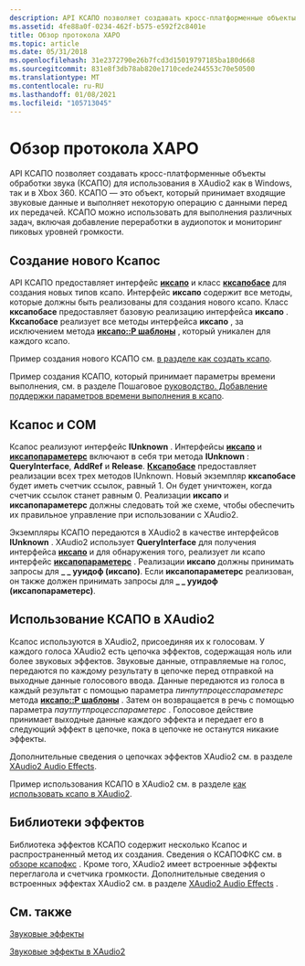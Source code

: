 ```yaml
---
description: API КСАПО позволяет создавать кросс-платформенные объекты обработки звука (КСАПО) для использования в XAudio2 как в Windows, так и в Xbox 360.
ms.assetid: 4fe88a0f-0234-462f-b575-e592f2c8401e
title: Обзор протокола XAPO
ms.topic: article
ms.date: 05/31/2018
ms.openlocfilehash: 31e2372790e26b7fcd3d15019797185ba180d668
ms.sourcegitcommit: 831e8f3db78ab820e1710cede244553c70e50500
ms.translationtype: MT
ms.contentlocale: ru-RU
ms.lasthandoff: 01/08/2021
ms.locfileid: "105713045"
---
```

# <a name="xapo-overview"></a>Обзор протокола XAPO

API КСАПО позволяет создавать кросс-платформенные объекты обработки звука (КСАПО) для использования в XAudio2 как в Windows, так и в Xbox 360. КСАПО — это объект, который принимает входящие звуковые данные и выполняет некоторую операцию с данными перед их передачей. КСАПО можно использовать для выполнения различных задач, включая добавление переработки в аудиопоток и мониторинг пиковых уровней громкости.

## <a name="creating-new-xapos"></a>Создание нового Ксапос

API КСАПО предоставляет интерфейс [**иксапо**](/windows/desktop/api/XAPO/nn-xapo-ixapo) и класс [**кксапобасе**](/windows/desktop/api/XAPOBase/nl-xapobase-cxapobase) для создания новых типов ксапо. Интерфейс **иксапо** содержит все методы, которые должны быть реализованы для создания нового ксапо. Класс **кксапобасе** предоставляет базовую реализацию интерфейса **иксапо** . **Кксапобасе** реализует все методы интерфейса **иксапо** , за исключением метода [**иксапо::P шаблоны**](/windows/win32/api/xapo/nf-xapo-ixapo-process) , который уникален для каждого ксапо.

Пример создания нового КСАПО см. [в разделе как создать ксапо](how-to--create-an-xapo.md).

Пример создания КСАПО, который принимает параметры времени выполнения, см. в разделе Пошаговое [руководство. Добавление поддержки параметров времени выполнения в ксапо](how-to--add-run-time-parameter-support-to-an-xapo.md).

## <a name="xapos-and-com"></a>Ксапос и COM

Ксапос реализуют интерфейс **IUnknown** . Интерфейсы [**иксапо**](/windows/desktop/api/XAPO/nn-xapo-ixapo) и [**иксапопараметерс**](/windows/desktop/api/XAPO/nn-xapo-ixapoparameters) включают в себя три метода **IUnknown** : **QueryInterface**, **AddRef** и **Release**. [**Кксапобасе**](/windows/desktop/api/XAPOBase/nl-xapobase-cxapobase) предоставляет реализации всех трех методов IUnknown. Новый экземпляр **кксапобасе** будет иметь счетчик ссылок, равный 1. Он будет уничтожен, когда счетчик ссылок станет равным 0. Реализации **иксапо** и **иксапопараметерс** должны следовать той же схеме, чтобы обеспечить их правильное управление при использовании с XAudio2.

Экземпляры КСАПО передаются в XAudio2 в качестве интерфейсов **IUnknown** . XAudio2 использует **QueryInterface** для получения интерфейса [**иксапо**](/windows/desktop/api/XAPO/nn-xapo-ixapo) и для обнаружения того, реализует ли ксапо интерфейс [**иксапопараметерс**](/windows/desktop/api/XAPO/nn-xapo-ixapoparameters) . Реализации **иксапо** должны принимать запросы для **\_ \_ ууидоф (иксапо)**. Если **иксапопараметерс** реализован, он также должен принимать запросы для **\_ \_ ууидоф (иксапопараметерс)**.

## <a name="using-an-xapo-in-xaudio2"></a>Использование КСАПО в XAudio2

Ксапос используются в XAudio2, присоединяя их к голосовам. У каждого голоса XAudio2 есть цепочка эффектов, содержащая ноль или более звуковых эффектов. Звуковые данные, отправляемые на голос, передаются по каждому результату в цепочке перед отправкой на выходные данные голосового ввода. Данные передаются из голоса в каждый результат с помощью параметра *пинпутпроцесспараметерс* метода [**иксапо::P шаблоны**](/windows/win32/api/xapo/nf-xapo-ixapo-process) . Затем он возвращается в речь с помощью параметра *паутпутпроцесспараметерс* . Голосовое действие принимает выходные данные каждого эффекта и передает его в следующий эффект в цепочке, пока в цепочке не останутся никакие эффекты.

Дополнительные сведения о цепочках эффектов XAudio2 см. в разделе [XAudio2 Audio Effects](xaudio2-audio-effects.md).

Пример использования КСАПО в XAudio2 см. в разделе [как использовать ксапо в XAudio2](how-to--use-an-xapo-in-xaudio2.md).

## <a name="effect-libraries"></a>Библиотеки эффектов

Библиотека эффектов КСАПО содержит несколько Ксапос и распространенный метод их создания. Сведения о КСАПОФКС см. в [обзоре ксапофкс](xapofx-overview.md) . Кроме того, XAudio2 имеет встроенные эффекты переглагола и счетчика громкости. Дополнительные сведения о встроенных эффектах XAudio2 см. в разделе [XAudio2 Audio Effects](xaudio2-audio-effects.md) .

## <a name="related-topics"></a>См. также

<dl> <dt>

[Звуковые эффекты](audio-effects.md)
</dt> <dt>

[Звуковые эффекты в XAudio2](xaudio2-audio-effects.md)
</dt> </dl>

 

 
